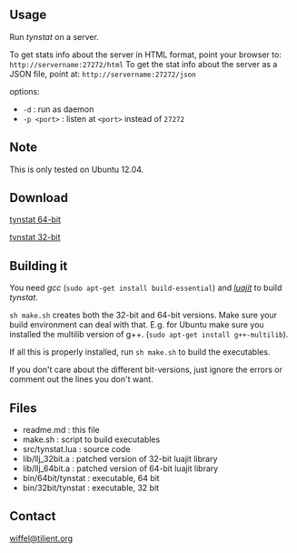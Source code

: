 Usage
-----

Run *tynstat* on a server.

To get stats info about the server in HTML format, point your browser 
to: `http://servername:27272/html`
To get the stat info about the server as a JSON file, point 
at: `http://servername:27272/json`

options:
- `-d` : run as daemon
- `-p <port>` : listen at `<port>` instead of `27272`

Note
----

This is only tested on Ubuntu 12.04.

Download
--------

[tynstat 64-bit](https://raw.github.com/wiffel/tynstat/master/bin/64bit/tynstat)

[tynstat 32-bit](https://raw.github.com/wiffel/tynstat/master/bin/32bit/tynstat)


Building it
-----------

You need *gcc* (`sudo apt-get install build-essential`) and 
[*luajit*](http://luajit.org/) to build *tynstat*.

`sh make.sh` creates both the 32-bit and 64-bit versions. Make
sure your build environment can deal with that. E.g. for Ubuntu
make sure you installed the multilib version of g++.
(`sudo apt-get install g++-multilib`).

If all this is properly installed, run `sh make.sh` to build 
the executables.

If you don't care about the different bit-versions, 
just ignore the errors or comment out the lines you don't want.


Files
-----

- readme.md          : this file
- make.sh            : script to build executables
- src/tynstat.lua    : source code
- lib/llj_32bit.a    : patched version of 32-bit luajit library
- lib/llj_64bit.a    : patched version of 64-bit luajit library
- bin/64bit/tynstat  : executable, 64 bit
- bin/32bit/tynstat  : executable, 32 bit

Contact
-------

wiffel@tilient.org

